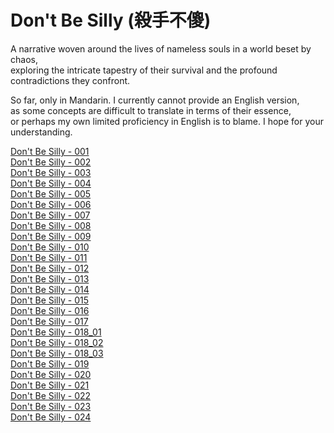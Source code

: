 # Don't Be Silly (殺手不傻)

A narrative woven around the lives of nameless souls in a world beset by chaos,  
exploring the intricate tapestry of their survival and the profound contradictions they confront.

So far, only in Mandarin. I currently cannot provide an English version,   
as some concepts are difficult to translate in terms of their essence,   
or perhaps my own limited proficiency in English is to blame. I hope for your understanding.

[Don't Be Silly - 001](https://github.com/septemhill/DontBeSilly/blob/main/dont_be_silly_001.md)  
[Don't Be Silly - 002](https://github.com/septemhill/DontBeSilly/blob/main/dont_be_silly_002.md)  
[Don't Be Silly - 003](https://github.com/septemhill/DontBeSilly/blob/main/dont_be_silly_003.md)  
[Don't Be Silly - 004](https://github.com/septemhill/DontBeSilly/blob/main/dont_be_silly_004.md)  
[Don't Be Silly - 005](https://github.com/septemhill/DontBeSilly/blob/main/dont_be_silly_005.md)  
[Don't Be Silly - 006](https://github.com/septemhill/DontBeSilly/blob/main/dont_be_silly_006.md)  
[Don't Be Silly - 007](https://github.com/septemhill/DontBeSilly/blob/main/dont_be_silly_007.md)  
[Don't Be Silly - 008](https://github.com/septemhill/DontBeSilly/blob/main/dont_be_silly_008.md)  
[Don't Be Silly - 009](https://github.com/septemhill/DontBeSilly/blob/main/dont_be_silly_009.md)  
[Don't Be Silly - 010](https://github.com/septemhill/DontBeSilly/blob/main/dont_be_silly_010.md)  
[Don't Be Silly - 011](https://github.com/septemhill/DontBeSilly/blob/main/dont_be_silly_011.md)  
[Don't Be Silly - 012](https://github.com/septemhill/DontBeSilly/blob/main/dont_be_silly_012.md)  
[Don't Be Silly - 013](https://github.com/septemhill/DontBeSilly/blob/main/dont_be_silly_013.md)  
[Don't Be Silly - 014](https://github.com/septemhill/DontBeSilly/blob/main/dont_be_silly_014.md)  
[Don't Be Silly - 015](https://github.com/septemhill/DontBeSilly/blob/main/dont_be_silly_015.md)  
[Don't Be Silly - 016](https://github.com/septemhill/DontBeSilly/blob/main/dont_be_silly_016.md)  
[Don't Be Silly - 017](https://github.com/septemhill/DontBeSilly/blob/main/dont_be_silly_017.md)  
[Don't Be Silly - 018_01](https://github.com/septemhill/DontBeSilly/blob/main/dont_be_silly_018_01.md)  
[Don't Be Silly - 018_02](https://github.com/septemhill/DontBeSilly/blob/main/dont_be_silly_018_02.md)  
[Don't Be Silly - 018_03](https://github.com/septemhill/DontBeSilly/blob/main/dont_be_silly_018_03.md)  
[Don't Be Silly - 019](https://github.com/septemhill/DontBeSilly/blob/main/dont_be_silly_019.md)  
[Don't Be Silly - 020](https://github.com/septemhill/DontBeSilly/blob/main/dont_be_silly_020.md)  
[Don't Be Silly - 021](https://github.com/septemhill/DontBeSilly/blob/main/dont_be_silly_021.md)  
[Don't Be Silly - 022](https://github.com/septemhill/DontBeSilly/blob/main/dont_be_silly_022.md)  
[Don't Be Silly - 023](https://github.com/septemhill/DontBeSilly/blob/main/dont_be_silly_023.md)  
[Don't Be Silly - 024](https://github.com/septemhill/DontBeSilly/blob/main/dont_be_silly_024.md)  

